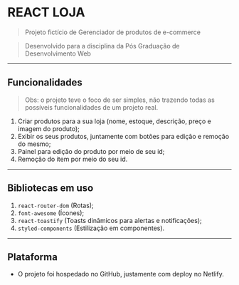 # REACT LOJA

> Projeto fictício de Gerenciador de produtos de e-commerce

> Desenvolvido para a disciplina da Pós Graduação de Desenvolvimento Web

---

## Funcionalidades

> Obs: o projeto teve o foco de ser simples, não trazendo todas as possíveis funcionalidades de um projeto real.

1. Criar produtos para a sua loja (nome, estoque, descrição, preço e imagem do produto);
2. Exibir os seus produtos, juntamente com botões para edição e remoção do mesmo;
3. Painel para edição do produto por meio de seu id;
4. Remoção do item por meio do seu id.

---

## Bibliotecas em uso

1. `react-router-dom` (Rotas);
2. `font-awesome` (Ícones);
3. `react-toastify` (Toasts dinâmicos para alertas e notificações);
4. `styled-components` (Estilização em componentes).

---

## Plataforma

- O projeto foi hospedado no GitHub, justamente com deploy no Netlify.
